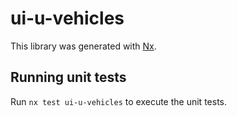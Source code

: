 # ui-u-vehicles

This library was generated with [Nx](https://nx.dev).

## Running unit tests

Run `nx test ui-u-vehicles` to execute the unit tests.
